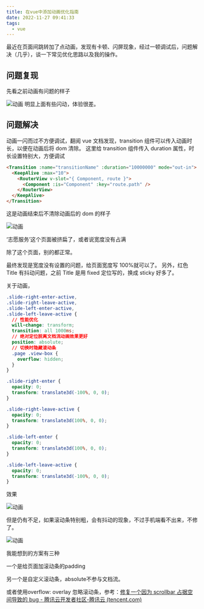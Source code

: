 ```yaml
---
title: 在vue中添加动画优化指南
date: 2022-11-27 09:41:33
tags:
  - vue
---
```


最近在页面间跳转加了点动画，发现有卡顿、闪屏现象，经过一顿调试后，问题解决（几乎），谈一下常见优化思路以及我的操作。

<!--more-->

## 问题复现

先看之前动画有问题的样子

![动画](在vue中添加动画优化指南/动画.gif)
明显上面有些闪动，体验很差。

## 问题解决

动画一闪而过不方便调试，翻阅 vue 文档发现，transition 组件可以传入动画时长，以便在动画后将 dom 清除。
这里给 transition 组件传入 duration 属性，时长设置特别大，方便调试

```html
<Transition :name="transitionName" :duration="10000000" mode="out-in">
  <KeepAlive :max="10">
    <RouterView v-slot="{ Component, route }">
      <Component :is="Component" :key="route.path" />
    </RouterView>
  </KeepAlive>
</Transition>
```

这是动画结束后不清除动画后的 dom 的样子

![动画](在vue中添加动画优化指南/动画-1669514986908.gif)

‘志愿服务’这个页面被挤扁了，或者说宽度没有占满

除了这个页面，别的都正常。

最终发现是宽度没有设置的问题，给页面宽度写 100%就可以了。
另外，红色 Title 有抖动问题，之前 Title 是用 fixed 定位写的，换成 sticky 好多了。

关于动画，

```css
.slide-right-enter-active,
.slide-right-leave-active,
.slide-left-enter-active,
.slide-left-leave-active {
  // 性能优化
  will-change: transform;
  transition: all 1000ms;
  // 绝对定位脱离文档流动画效果更好
  position: absolute;
  // 切换时隐藏滚动条
  .page .view-box {
    overflow: hidden;
  }
}

.slide-right-enter {
  opacity: 0;
  transform: translate3d(-100%, 0, 0);
}

.slide-right-leave-active {
  opacity: 0;
  transform: translate3d(100%, 0, 0);
}

.slide-left-enter {
  opacity: 0;
  transform: translate3d(100%, 0, 0);
}

.slide-left-leave-active {
  opacity: 0;
  transform: translate3d(-100%, 0, 0);
}
```

效果



![动画](在vue中添加动画优化指南/动画-1669515780840.gif)



但是仍有不足，如果滚动条特别粗，会有抖动的现象，不过手机端看不出来，不修了。

![动画](在vue中添加动画优化指南/动画-1669516168822.gif)

我能想到的方案有三种

一个是给页面加滚动条的padding

另一个是自定义滚动条，absolute不参与文档流。

或者使用overflow: overlay 忽略滚动条，参考：[修复一个因为 scrollbar 占据空间导致的 bug - 腾讯云开发者社区-腾讯云 (tencent.com)](https://cloud.tencent.com/developer/article/1640410)